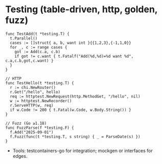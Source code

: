 # Testing (table-driven, http, golden, fuzz)

```
func TestAdd(t *testing.T) {
  t.Parallel()
  cases := []struct{ a, b, want int }{{1,2,3},{-1,1,0}}
  for _, c := range cases {
    got := Add(c.a, c.b)
    if got != c.want { t.Fatalf("Add(%d,%d)=%d want %d", c.a,c.b,got,c.want) }
  }
}

// HTTP
func TestHello(t *testing.T) {
  r := chi.NewRouter()
  r.Get("/hello", hello)
  req := httptest.NewRequest(http.MethodGet, "/hello", nil)
  w := httptest.NewRecorder()
  r.ServeHTTP(w, req)
  if w.Code != 200 { t.Fatal(w.Code, w.Body.String()) }
}

// Fuzz (Go ≥1.18)
func FuzzParse(f *testing.F) {
  f.Add("2025-09-01")
  f.Fuzz(func(t *testing.T, s string) { _ = ParseDate(s) })
}
```
- Tools: testcontainers-go for integration; mockgen or interfaces for edges.
